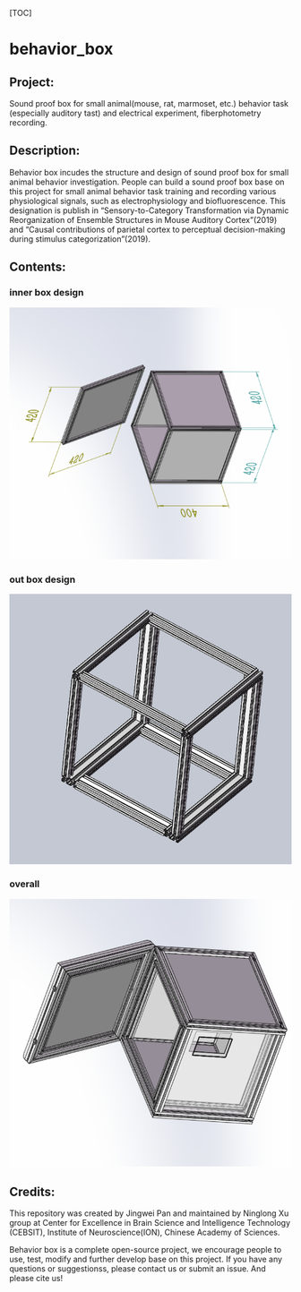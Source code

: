 [TOC]
# behavior_box
## Project:
Sound proof box for small animal(mouse, rat, marmoset, etc.) behavior task (especially auditory tast) and electrical experiment, fiberphotometry recording.

## Description:
Behavior box incudes the structure and design of sound proof box for small animal behavior investigation. People can build a sound proof box base on this project for small animal behavior task training and recording  various physiological signals, such as electrophysiology and biofluorescence. This designation is publish in “Sensory-to-Category Transformation via Dynamic Reorganization of Ensemble Structures in Mouse Auditory Cortex”(2019) and “Causal contributions of parietal cortex to perceptual decision-making during stimulus categorization”(2019). 


## Contents:
### inner box design
![/README/innerBox.png](/README/innerBox.png)

### out box design
![/README/outBox.png](/README/outBox.png)

### overall
![/README/overall.png](/README/overall.png)

## Credits:
This repository was created by Jingwei Pan and maintained by Ninglong Xu group at Center for Excellence in Brain Science and Intelligence Technology (CEBSIT), Institute of Neuroscience(ION), Chinese Academy of Sciences. 

Behavior box is a complete open-source project, we encourage people to use, test, modify and further develop base on this project. If you have any questions or suggestionss, please contact us or submit an issue. And please cite us!
